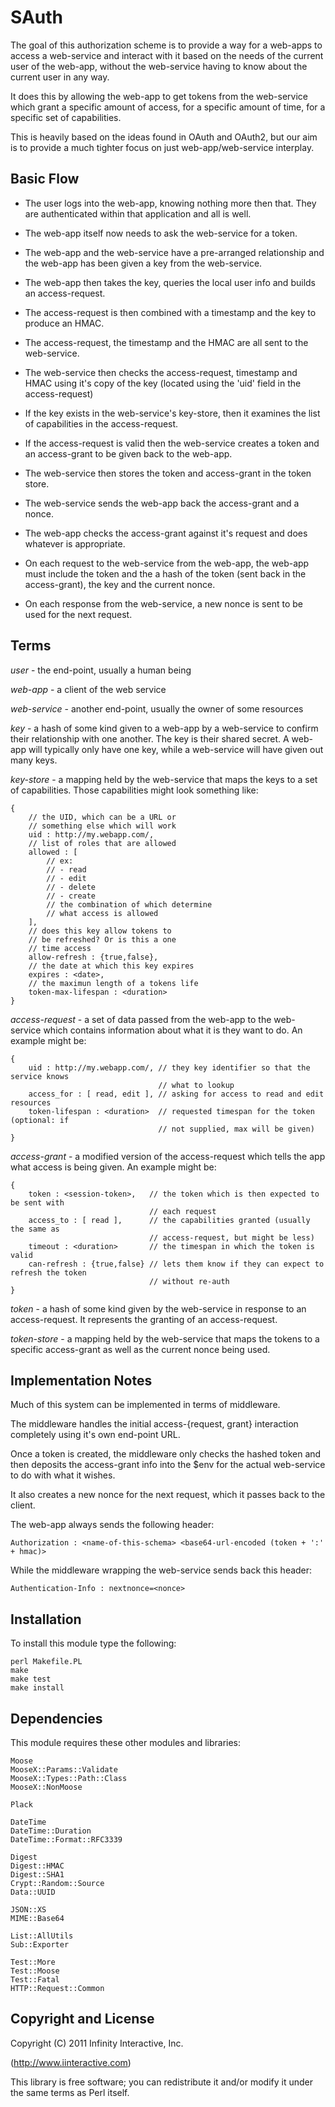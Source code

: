 # SAuth

The goal of this authorization scheme is to provide a way for a web-apps
to access a web-service and interact with it based on the needs of the
current user of the web-app, without the web-service having to know about
the current user in any way.

It does this by allowing the web-app to get tokens from the web-service
which grant a specific amount of access, for a specific amount of time,
for a specific set of capabilities.

This is heavily based on the ideas found in OAuth and OAuth2, but our
aim is to provide a much tighter focus on just web-app/web-service
interplay.

## Basic Flow

- The user logs into the web-app, knowing nothing more then that. They are
  authenticated within that application and all is well.

- The web-app itself now needs to ask the web-service for a token.

- The web-app and the web-service have a pre-arranged relationship and the
  web-app has been given a key from the web-service.

- The web-app then takes the key, queries the local user info and builds an
  access-request.

- The access-request is then combined with a timestamp and the key to produce
  an HMAC.

- The access-request, the timestamp and the HMAC are all sent to the web-service.

- The web-service then checks the access-request, timestamp and HMAC using
  it's copy of the key (located using the 'uid' field in the access-request)

- If the key exists in the web-service's key-store, then it examines the list
  of capabilities in the access-request.

- If the access-request is valid then the web-service creates a token and an
  access-grant to be given back to the web-app.

- The web-service then stores the token and access-grant in the token store.

- The web-service sends the web-app back the access-grant and a nonce.

- The web-app checks the access-grant against it's request and does whatever
  is appropriate.

- On each request to the web-service from the web-app, the web-app must include
  the token and the a hash of the token (sent back in the access-grant), the key
  and the current nonce.

- On each response from the web-service, a new nonce is sent to be used for
  the next request.

## Terms

*user* -
the end-point, usually a human being

*web-app* -
a client of the web service

*web-service* -
another end-point, usually the owner of some resources

*key* -
a hash of some kind given to a web-app by a web-service to confirm their relationship
with one another. The key is their shared secret. A web-app will typically only have
one key, while a web-service will have given out many keys.

*key-store* -
a mapping held by the web-service that maps the keys to a set of capabilities. Those
capabilities might look something like:

    {
        // the UID, which can be a URL or
        // something else which will work
        uid : http://my.webapp.com/,
        // list of roles that are allowed
        allowed : [
            // ex:
            // - read
            // - edit
            // - delete
            // - create
            // the combination of which determine
            // what access is allowed
        ],
        // does this key allow tokens to
        // be refreshed? Or is this a one
        // time access
        allow-refresh : {true,false},
        // the date at which this key expires
        expires : <date>,
        // the maximun length of a tokens life
        token-max-lifespan : <duration>
    }

*access-request* -
a set of data passed from the web-app to the web-service which contains information about
what it is they want to do. An example might be:

    {
        uid : http://my.webapp.com/, // they key identifier so that the service knows
                                     // what to lookup
        access_for : [ read, edit ], // asking for access to read and edit resources
        token-lifespan : <duration>  // requested timespan for the token (optional: if
                                     // not supplied, max will be given)
    }

*access-grant* -
a modified version of the access-request which tells the app what access is being given.
An example might be:

    {
        token : <session-token>,   // the token which is then expected to be sent with
                                   // each request
        access_to : [ read ],      // the capabilities granted (usually the same as
                                   // access-request, but might be less)
        timeout : <duration>       // the timespan in which the token is valid
        can-refresh : {true,false} // lets them know if they can expect to refresh the token
                                   // without re-auth
    }

*token* -
a hash of some kind given by the web-service in response to an access-request. It represents
the granting of an access-request.

*token-store* -
a mapping held by the web-service that maps the tokens to a specific access-grant as well
as the current nonce being used.

## Implementation Notes

Much of this system can be implemented in terms of middleware.

The middleware handles the initial access-{request, grant} interaction completely
using it's own end-point URL.

Once a token is created, the middleware only checks the hashed token and then deposits
the access-grant info into the $env for the actual web-service to do with what it wishes.

It also creates a new nonce for the next request, which it passes back to the client.

The web-app always sends the following header:

    Authorization : <name-of-this-schema> <base64-url-encoded (token + ':' + hmac)>

While the middleware wrapping the web-service sends back this header:

    Authentication-Info : nextnonce=<nonce>

## Installation

To install this module type the following:

    perl Makefile.PL
    make
    make test
    make install

## Dependencies

This module requires these other modules and libraries:

    Moose
    MooseX::Params::Validate
    MooseX::Types::Path::Class
    MooseX::NonMoose

    Plack

    DateTime
    DateTime::Duration
    DateTime::Format::RFC3339

    Digest
    Digest::HMAC
    Digest::SHA1
    Crypt::Random::Source
    Data::UUID

    JSON::XS
    MIME::Base64

    List::AllUtils
    Sub::Exporter

    Test::More
    Test::Moose
    Test::Fatal
    HTTP::Request::Common

## Copyright and License

Copyright (C) 2011 Infinity Interactive, Inc.

(http://www.iinteractive.com)

This library is free software; you can redistribute it and/or modify
it under the same terms as Perl itself.









